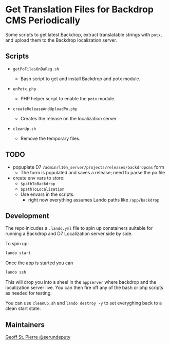 Get Translation Files for Backdrop CMS Periodically
===================================================

Some scripts to get latest Backdrop, extract translatable strings with `potx`, and upload them to the Backdrop localization server.

Scripts
-------

* `getPoFilesOnDaReg.sh`
  * Bash script to get and install Backdrop and potx module.

* `enPotx.php`
  * PHP helper script to enable the `potx` module.

* `createReleaseAndUploadPo.php`
  * Creates the release on the localization server

* `cleanUp.sh`
  * Remove the temporary files.

TODO
----

* popuplate D7 `/admin/l10n_server/projects/releases/backdropcms` form
  * The form is populated and saves a release; need to parse the po file
* create env vars to store:
  * `$pathToBackdrop`
  * `$pathToLocalization`
  * Use envars in the scripts.
    * right now everything assumes Lando paths like `/app/backdrop`

Development
-----------

The repo inlcudes a `.lando.yml` file to spin up conatainers suitable for
running a Backdrop and D7 Localization server side by side.

To spin up:

```bash
lando start
```

Once the app is started you can

```bash
lando ssh
```

This will drop you into a sheel in the `appserver` where backdrop and the
localization server live. You can then fire off any of the bash or php scripts
as needed for testing.

You can use `cleanUp.sh` and `lando destroy -y` to set everyghing back to a
clean start state.

Maintainers
-----------

[Geoff St. Pierre @serundeputy](https://github.com/serundepty)
